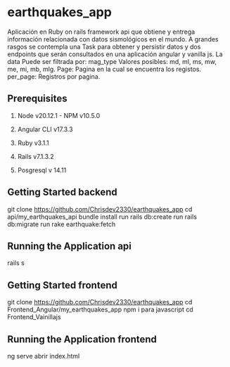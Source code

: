 # earthquakes_app
Aplicación en Ruby on rails  framework api que obtiene  y entrega información relacionada con datos sismológicos en el mundo. A grandes rasgos se contempla una Task para obtener y persistir datos y dos endpoints que serán consultados en una aplicación angular y vanilla js. La data Puede  ser filtrada por:
mag_type Valores posibles: md, ml, ms, mw, me, mi, mb, mlg.
Page: Pagina en la cual se encuentra los registos.
per_page: Registros por pagina.

## Prerequisites 
1. Node v20.12.1 - NPM v10.5.0

2. Angular CLI v17.3.3

3. Ruby v3.1.1
   
4. Rails v7.1.3.2 

5. Posgresql v 14.11
   
## Getting Started backend
git clone https://github.com/Chrisdev2330/earthquakes_app
cd api/my_earthquakes_api
bundle install
run rails db:create
run rails db:migrate
run rake earthquake:fetch

## Running the Application api 
rails s

## Getting Started frontend
git clone https://github.com/Chrisdev2330/earthquakes_app
cd Frontend_Angular/my_earthquakes_app
npm i
para javascript cd Frontend_Vainillajs 

## Running the Application frontend
ng serve
abrir index.html







